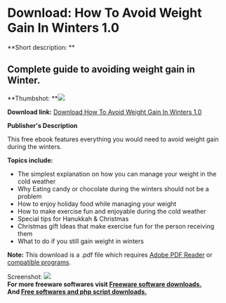 # Download: How To Avoid Weight Gain In Winters 1.0

**Short description: **

## Complete guide to avoiding weight gain in Winter.

  
**Thumbshot: **![](http://www.freewarefiles.com/screenshot/avoidwgainpdf_md.gif)   
  
**Download link:** [Download How To Avoid Weight Gain In Winters 1.0](http://freesoftwares.boysofts.com/How-To-Avoid-Weight-Gain-In-Winters_program_38113.html)  
  

**Publisher's Description**  
  

This free ebook features everything you would need to avoid weight gain during
the winters.

**Topics include:**

  * The simplest explanation on how you can manage your weight in the cold weather 
  * Why Eating candy or chocolate during the winters should not be a problem 
  * How to enjoy holiday food while managing your weight 
  * How to make exercise fun and enjoyable during the cold weather 
  * Special tips for Hanukkah & Christmas 
  * Christmas gift Ideas that make exercise fun for the person receiving them 
  * What to do if you still gain weight in winters 

**Note:** This download is a .pdf file which requires [Adobe PDF Reader](http://www.freewarefiles.com/program_8_234_6739.html) or [compatible programs](http://www.freewarefiles.com/category_8_234.html).

  
  
Screenshot: ![](http://www.freewarefiles.com/screenshot/avoidwgainpdf.gif)  
**For more freeware softwares visit [Freeware software downloads.](http://freesoftwares.boysofts.com/)**   
**And [Free softwares and php script downloads.](http://www.boysofts.com/)**

